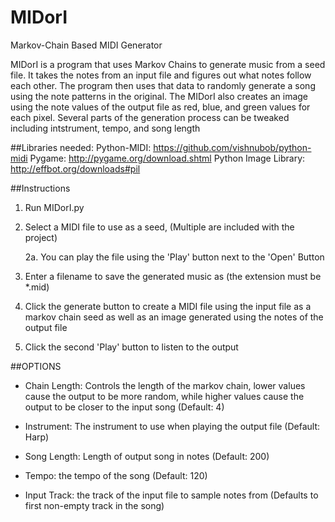 # MIDorI
Markov-Chain Based MIDI Generator

MIDorI is a program that uses Markov Chains to generate music from a seed file.
It takes the notes from an input file and figures out what notes follow each other.
The program then uses that data to randomly generate a song using the note patterns in the original. The MIDorI also creates an image using the note values of the output file as red, blue, and green values for each pixel. Several parts of the generation process can be tweaked including intstrument, tempo, and song length

##Libraries needed:
Python-MIDI: https://github.com/vishnubob/python-midi
Pygame: http://pygame.org/download.shtml
Python Image Library: http://effbot.org/downloads#pil

##Instructions

1. Run MIDorI.py

2. Select a MIDI file to use as a seed, (Multiple are included with the project)
    
    2a. You can play the file using the 'Play' button next to the 'Open' Button

4. Enter a filename to save the generated music as (the extension must be *.mid)

5. Click the generate button to create a MIDI file using the input file as a markov chain seed
as well as an image generated using the notes of the output file

6. Click the second 'Play' button to listen to the output


##OPTIONS

* Chain Length: Controls the length of the markov chain, lower values cause the output to be more random, while higher values cause the output to be closer to the input song (Default: 4)

* Instrument: The instrument to use when playing the output file (Default: Harp)

* Song Length: Length of output song in notes (Default: 200)

* Tempo: the tempo of the song (Default: 120)

* Input Track: the track of the input file to sample notes from (Defaults to first non-empty track in the song)
